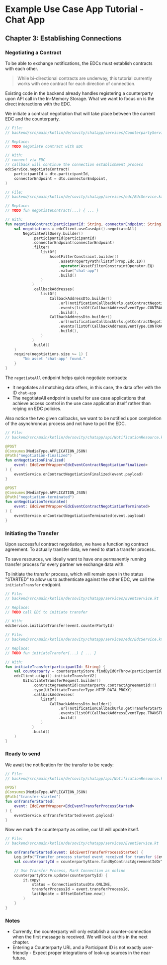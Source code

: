 # Example Use Case App Tutorial - Chat App

## Chapter 3: Establishing Connections

### Negotiating a Contract

To be able to exchange notifications, the EDCs must establish contracts with each other.

> While bi-directional contracts are underway, this tutorial currently works with one contract for each direction of connection.

Existing code in the backend already handles registering a counterparty upon API call in the In-Memory Storage. What we want to focus on is the direct interactions with the EDC.

We initiate a contract negotiation that will take place between the current EDC and the counterparty.

```kotlin
// File:
// backend/src/main/kotlin/de/sovity/chatapp/services/CounterpartyService.kt

// Replace:
// TODO negotiate contract with EDC

// With:
// connect via EDC
// callback will continue the connection establishment process
edcService.negotiateContract(
    participantId = dto.participantId,
    connectorEndpoint = dto.connectorEndpoint,
)
```

```kotlin
// File:
// backend/src/main/kotlin/de/sovity/chatapp/services/edc/EdcService.kt

// Replace:
// TODO fun negotiateContract(...) { ... }

// With:
fun negotiateContract(participantId: String, connectorEndpoint: String) {
    val negotiations = edcClient.useCaseApi().negotiateAll(
        NegotiateAllQuery.builder()
            .participantId(participantId)
            .connectorEndpoint(connectorEndpoint)
            .filter(
                listOf(
                    AssetFilterConstraint.builder()
                        .assetPropertyPath(listOf(Prop.Edc.ID))
                        .operator(AssetFilterConstraintOperator.EQ)
                        .value("chat-app")
                        .build()
                )
            )
            .callbackAddresses(
                listOf(
                    CallbackAddressDto.builder()
                        .url(notificationCallbackUrls.getContractNegotiationFinalizedUrl())
                        .events(listOf(CallbackAddressEventType.CONTRACT_NEGOTIATION_FINALIZED))
                        .build(),
                    CallbackAddressDto.builder()
                        .url(notificationCallbackUrls.getContractNegotiationTerminatedUrl())
                        .events(listOf(CallbackAddressEventType.CONTRACT_NEGOTIATION_TERMINATED))
                        .build(),
                )
            )
            .build()
    )
    require(negotiations.size >= 1) {
        "No asset 'chat-app' found."
    }
}
```

The `negotiateAll` endpoint helps quick negotiate contracts:
- It negotiates all matching data offers, in this case, the data offer with the ID `chat-app`
- The negotiateAll endpoint is useful for use case applications that achieve access control in the use case application itself rather than relying on EDC policies.

Also notice the two given callbacks, we want to be notified upon completion of the asynchronous process and not have to poll the EDC.

```kotlin
// File:
// backend/src/main/kotlin/de/sovity/chatapp/api/NotificationResource.kt

@POST
@Consumes(MediaType.APPLICATION_JSON)
@Path("negotiation-finalized")
fun onNegotiationFinalized(
    event: EdcEventWrapper<EdcEventContractNegotiationFinalized>
) {
    eventService.onContractNegotiationFinalized(event.payload)
}

@POST
@Consumes(MediaType.APPLICATION_JSON)
@Path("negotiation-terminated")
fun onNegotiationTerminated(
    event: EdcEventWrapper<EdcEventContractNegotiationTerminated>
) {
    eventService.onContractNegotiationTerminated(event.payload)
}
```

### Initiating the Transfer

Upon successful contract negotiation, we have a functioning contract agreement. To actually transfer data, we need to start a transfer process..

To save resources, we ideally want to have one permanently running transfer process for every partner we exchange data with.

To initiate the transfer process, which will remain open in the status "STARTED" to allow us to authenticate against the other EDC, we call the `initiateTransfer` endpoint.

```kotlin
// File:
// backend/src/main/kotlin/de/sovity/chatapp/services/EventService.kt

// Replace:
// TODO call EDC to initiate transfer

// With:
edcService.initiateTransfer(event.counterPartyId)
```

```kotlin
// File:
// backend/src/main/kotlin/de/sovity/chatapp/services/edc/EdcService.kt

// Replace:
// TODO fun initiateTransfer(...) { ... }

// With:
fun initiateTransfer(participantId: String) {
    val counterparty = counterpartyStore.findByIdOrThrow(participantId)
    edcClient.uiApi().initiateTransferV2(
        UiInitiateTransferRequest.builder()
            .contractAgreementId(counterparty.contractAgreementId!!)
            .type(UiInitiateTransferType.HTTP_DATA_PROXY)
            .callbackAddresses(
                listOf(
                    CallbackAddressDto.builder()
                        .url(notificationCallbackUrls.getTransferStartedUrl())
                        .events(listOf(CallbackAddressEventType.TRANSFER_PROCESS_STARTED))
                        .build()
                )
            )
            .build()
    )
}
```

### Ready to send

We await the notification for the transfer to be ready:

```kotlin
// File:
// backend/src/main/kotlin/de/sovity/chatapp/api/NotificationResource.kt

@POST
@Consumes(MediaType.APPLICATION_JSON)
@Path("transfer-started")
fun onTransferStarted(
    event: EdcEventWrapper<EdcEventTransferProcessStarted>
) {
    eventService.onTransferStarted(event.payload)
}
```

Now we mark the counterparty as online, our UI will update itself.

```kotlin
// File:
// backend/src/main/kotlin/de/sovity/chatapp/services/EventService.kt

fun onTransferStarted(event: EdcEventTransferProcessStarted) {
    Log.info("Transfer process started event received for transfer ${event.transferProcessId}")
    val counterpartyId = counterpartyStore.findByContractAgreementIdOrThrow(event.contractId).participantId

    // Use Transfer Process, Mark Connection as online
    counterpartyStore.update(counterpartyId) {
        it.copy(
            status = ConnectionStatusDto.ONLINE,
            transferProcessId = event.transferProcessId,
            lastUpdate = OffsetDateTime.now()
        )
    }
}
```


### Notes

- Currently, the counterparty will only establish a counter-connection when the first message is received. We will look at this in the next chapter.
- Entering a Counterparty URL and a Participant ID is not exactly user-friendly - Expect proper integrations of look-up sources in the near future.
